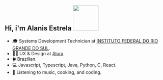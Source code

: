 
 ##  Hi, i'm Alanis Estrela <img src="https://media.tenor.com/YEwxWExn80kAAAAi/cat-cute.gif" height="80px" width="80px">


- :mortar_board: Systems Development Technician at [INSTITUTO FEDERAL DO RIO GRANDE DO SUL](https://ifrs.edu.br/canoas/).
- :artist: UX & Design at [Alura](https://www.alura.com.br/).
- :four_leaf_clover: Brazilian.
- :computer: Javascript, Typescript, Java, Python, C, React.
- 🍝 Listening to music, cooking, and coding.


 

